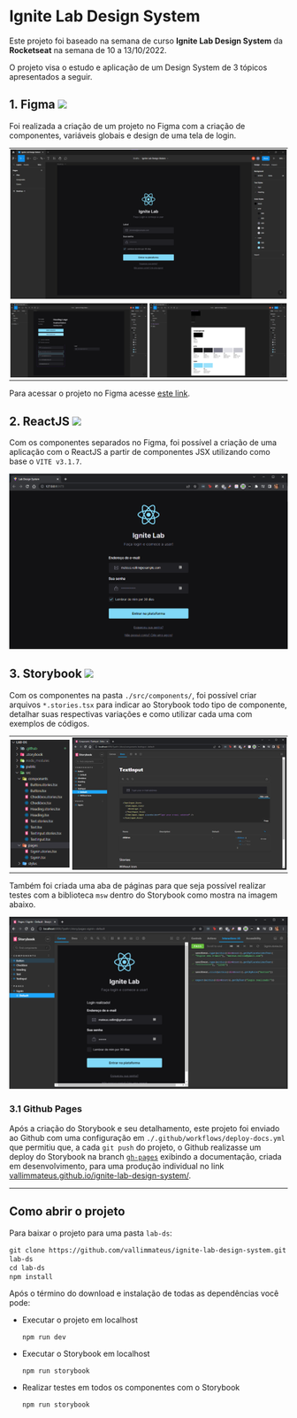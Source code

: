 # Ignite Lab Design System

Este projeto foi baseado na semana de curso **Ignite Lab Design System** da **Rocketseat** na semana de 10 a 13/10/2022.

O projeto visa o estudo e aplicação de um Design System de 3 tópicos apresentados a seguir.

## 1. Figma <img src="https://upload.wikimedia.org/wikipedia/commons/3/33/Figma-logo.svg" style="height: 1em" />

Foi realizada a criação de um projeto no Figma com a criação de componentes, variáveis globais e design de uma tela de login.

<table style="width: 100%; border: 0">
    <tr style="padding: .15rem; border: 0">
        <td colspan=2 style="padding: .15rem; border: 0">
            <img src="./.github/Figma - 1.png" alt="Design da tela de login dentro do Figma." />
        </td>
    </tr>
    <tr style="padding: .15rem; border: 0">
        <td style="padding: .15rem; border: 0">
            <img src="./.github/Figma - 2.png" alt="Componentes separados no Figma." />
        </td>
        <td style="padding: .15rem; border: 0">
            <img src="./.github/Figma - 3.png" alt="Esquema de cores no Figma." />
        </td>
    </tr>
</table>

Para acessar o projeto no Figma acesse [este link](https://www.figma.com/file/A5HJRqJ5FjwoZOPep8XrGF/Ignite-Lab-Design-Sistem?node-id=0%3A1).

## 2. ReactJS <img src="https://cdn.worldvectorlogo.com/logos/react-2.svg" style="height: 1em" />

Com os componentes separados no Figma, foi possível a criação de uma aplicação com o ReactJS a partir de componentes JSX utilizando como base o `VITE v3.1.7`.

<img src="./.github/ReactJS.png" alt="Aplicação ReactJS rodando em Vite." />

## 3. Storybook <img src="https://avatars.githubusercontent.com/u/22632046?s=200&v=4" style="height: 1em" />

Com os componentes na pasta `./src/components/`, foi possível criar arquivos `*.stories.tsx` para indicar ao Storybook todo tipo de componente, detalhar suas respectivas variações e como utilizar cada uma com exemplos de códigos.

<table style="width: 100%; border: 0">
    <tr style="padding: .15rem; border: 0">
        <td style="padding: .15rem; border: 0; width: 22.2%">
            <img src=".github/VSCode - explorador.png" alt="Lista de arquivos '*.stories.tsx' criados para o Storybook." />
        </td>
        <td style="padding: .15rem; border: 0; width: 77.8%">
            <img src=".github/Storybook.png" alt="Storybook em execução com o objeto TextInput aberto como exemplo." />
        </td>
    </tr>
</table>

Também foi criada uma aba de páginas para que seja possível realizar testes com a biblioteca `msw` dentro do Storybook como mostra na imagem abaixo.

<img src=".github/Storybook - Testes.png" alt="Storybook em execução realizando testes com msw da página de login simulando um acesso a uma API e recebendo uma resposta 200." />

### 3.1 Github Pages

Após a criação do Storybook e seu detalhamento, este projeto foi enviado ao Github com uma configuração em `./.github/workflows/deploy-docs.yml` que permitiu que, a cada `git push` do projeto, o Github realizasse um deploy do Storybook na branch [`gh-pages`](https://github.com/vallimmateus/ignite-lab-design-system/tree/gh-pages) exibindo a documentação, criada em desenvolvimento, para uma produção individual no link [vallimmateus.github.io/ignite-lab-design-system/](https://vallimmateus.github.io/ignite-lab-design-system/).

---

## Como abrir o projeto

Para baixar o projeto para uma pasta `lab-ds`:

```Shell
git clone https://github.com/vallimmateus/ignite-lab-design-system.git lab-ds
cd lab-ds
npm install
```

Após o término do download e instalação de todas as dependências você pode:

- Executar o projeto em localhost

  ```Shell
  npm run dev
  ```

- Executar o Storybook em localhost

  ```Shell
  npm run storybook
  ```

- Realizar testes em todos os componentes com o Storybook
  ```Shell
  npm run storybook
  ```
